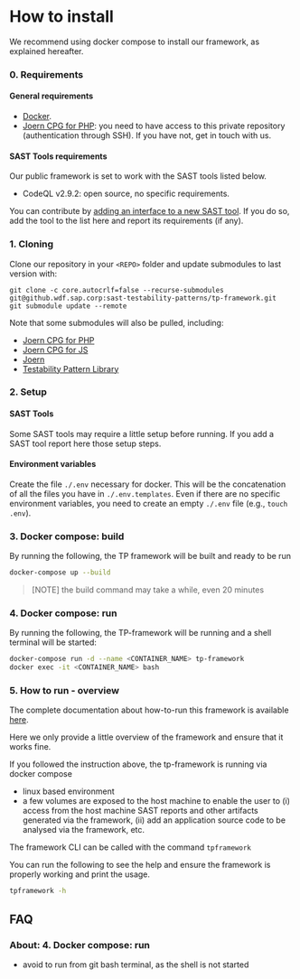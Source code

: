 # How to install

We recommend using docker compose to install our framework, as explained hereafter.  

### 0. Requirements

#### General requirements
- [Docker](https://docs.docker.com/get-docker/).
- [Joern CPG for PHP](https://github.com/joernio/querydb-php): you need to have access to this private repository (authentication through SSH). If you have not, get in touch with us. 

#### SAST Tools requirements 

Our public framework is set to work with the SAST tools listed below.   

- CodeQL v2.9.2: open source, no specific requirements. 

You can contribute by [adding an interface to a new SAST tool](./How-to-add-a-SAST-tool.md). If you do so, add the tool to the list here and report its requirements (if any).

### 1. Cloning

Clone our repository in your `<REPO>` folder and update submodules to last version with:
```buildoutcfg
git clone -c core.autocrlf=false --recurse-submodules git@github.wdf.sap.corp:sast-testability-patterns/tp-framework.git
git submodule update --remote
```

Note that some submodules will also be pulled, including:
- [Joern CPG for PHP](https://github.com/joernio/querydb-php)
- [Joern CPG for JS](https://github.com/ShiftLeftSecurity/js2cpg)
- [Joern](https://github.com/joernio/joern)
- [Testability Pattern Library](https://github.com/testable-eu/sast-tp-framework)

### 2. Setup

#### SAST Tools
Some SAST tools may require a little setup before running. If you add a SAST tool report here those setup steps.  

#### Environment variables
Create the file `./.env` necessary for docker. This will be the concatenation of all the files you have in 
`./.env.templates`.  Even if there are no specific environment variables, you need to create an empty `./.env` 
file (e.g., `touch .env`). 
   
### 3. Docker compose: build 
By running the following, the TP framework will be built and ready to be run 
```bash
docker-compose up --build
```

> [NOTE] the build command may take a while, even 20 minutes

### 4. Docker compose: run
By running the following, the TP-framework will be running and a shell terminal will be started:  
```bash
docker-compose run -d --name <CONTAINER_NAME> tp-framework
docker exec -it <CONTAINER_NAME> bash
```

### 5. How to run - overview
The complete documentation about how-to-run this framework is available [here](./How-to-run-CLI-Usage.md). 

Here we only provide a little overview of the framework and ensure that it works fine.

If you followed the instruction above, the tp-framework is running via docker compose 
- linux based environment
- a few volumes are exposed to the host machine to enable the user to (i) access from the host machine SAST reports and other artifacts generated via the framework, (ii) add an application source code to be analysed via the framework, etc.

The framework CLI can be called with the command `tpframework`

You can run the following to see the help and ensure the framework is properly working and print the usage.  
```bash
tpframework -h
```

## FAQ 

### About:  4. Docker compose: run
- avoid to run from git bash terminal, as the shell is not started
